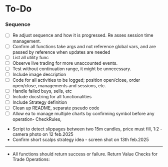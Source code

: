 # To-Do

### Sequence
- [ ] Re adjust sequence and how it is progressed. Re asses session time management.
- [ ] Confirm all functions take args and not reference global vars, and are passed by reference when updates are needed
- [ ] List all utility func
- [ ] Observe live trading for more unaccounted events.
- [ ] Test without continuation range, it might be unnecessary.
- [ ] Include image description
- [ ] Code for all activities to be logged; position open/close, order open/close, managements and sessions, etc.
- [ ] Handle failed buys, sells, etc
- [ ] Include docstring for all functionalities
- [ ] Include Strategy definition
- [ ] Clean up README, separate pseudo code
- [ ] Allow ea to manage multiple charts by confirming symbol before any operation- CheckRules,
- Script to detect slippages between two 15m candles, price must fill, 1:2 - camera photo on 12 feb.2025
- Confirm short scalps strategy idea - screen shot on 13th feb.2025
---
- All functions should return success or failure. Return Value Checks for Trade Operations: